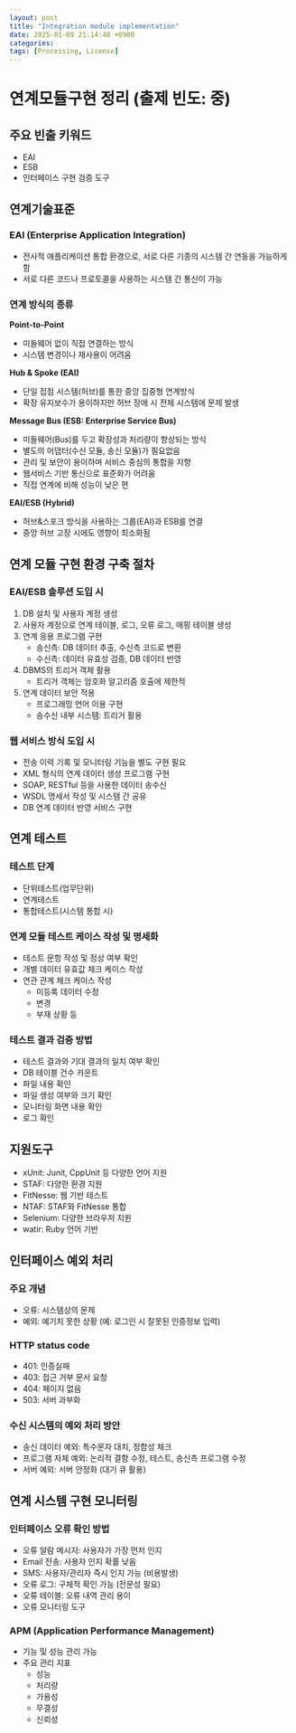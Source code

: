 ```yaml
---
layout: post
title: "Integration module implementation"
date: 2025-01-09 21:14:48 +0900
categories: 
tags: [Processing, License]
---
```


# 연계모듈구현 정리 (출제 빈도: 중)

## 주요 빈출 키워드
- EAI
- ESB  
- 인터페이스 구현 검증 도구

## 연계기술표준

### EAI (Enterprise Application Integration)
- 전사적 애플리케이션 통합 환경으로, 서로 다른 기종의 시스템 간 연동을 가능하게 함
- 서로 다른 코드나 프로토콜을 사용하는 시스템 간 통신이 가능

### 연계 방식의 종류

**Point-to-Point**
- 미들웨어 없이 직접 연결하는 방식
- 시스템 변경이나 재사용이 어려움

**Hub & Spoke (EAI)**
- 단일 접점 시스템(허브)를 통한 중앙 집중형 연계방식
- 확장 유지보수가 용이하지만 허브 장애 시 전체 시스템에 문제 발생

**Message Bus (ESB: Enterprise Service Bus)**
- 미들웨어(Bus)를 두고 확장성과 처리량이 향상되는 방식
- 별도의 어댑터(수신 모듈, 송신 모듈)가 필요없음
- 관리 및 보안이 용이하며 서비스 중심의 통합을 지향
- 웹서비스 기반 통신으로 표준화가 어려움
- 직접 연계에 비해 성능이 낮은 편

**EAI/ESB (Hybrid)**
- 허브&스포크 방식을 사용하는 그룹(EAI)과 ESB를 연결
- 중앙 허브 고장 시에도 영향이 최소화됨

## 연계 모듈 구현 환경 구축 절차

### EAI/ESB 솔루션 도입 시
1. DB 설치 및 사용자 계정 생성
2. 사용자 계정으로 연계 테이블, 로그, 오류 로그, 매핑 테이블 생성
3. 연계 응용 프로그램 구현
   - 송신측: DB 데이터 추출, 수신측 코드로 변환
   - 수신측: 데이터 유효성 검증, DB 데이터 반영
4. DBMS의 트리거 객체 활용
   - 트리거 객체는 암호화 알고리즘 호출에 제한적
5. 연계 데이터 보안 적용
   - 프로그래밍 언어 이용 구현
   - 송수신 내부 시스템: 트리거 활용

### 웹 서비스 방식 도입 시
- 전송 이력 기록 및 모니터링 기능을 별도 구현 필요
- XML 형식의 연계 데이터 생성 프로그램 구현
- SOAP, RESTful 등을 사용한 데이터 송수신
- WSDL 명세서 작성 및 시스템 간 공유
- DB 연계 데이터 반영 서비스 구현

## 연계 테스트

### 테스트 단계
- 단위테스트(업무단위)
- 연계테스트
- 통합테스트(시스템 통합 시)

### 연계 모듈 테스트 케이스 작성 및 명세화
- 테스트 문항 작성 및 정상 여부 확인
- 개별 데이터 유효값 체크 케이스 작성
- 연관 관계 체크 케이스 작성
  - 미등록 데이터 수정
  - 변경
  - 부재 상황 등

### 테스트 결과 검증 방법
- 테스트 결과와 기대 결과의 일치 여부 확인
- DB 테이블 건수 카운트
- 파일 내용 확인
- 파일 생성 여부와 크기 확인
- 모니터링 화면 내용 확인
- 로그 확인

## 지원도구
- xUnit: Junit, CppUnit 등 다양한 언어 지원
- STAF: 다양한 환경 지원
- FitNesse: 웹 기반 테스트
- NTAF: STAF와 FitNesse 통합
- Selenium: 다양한 브라우저 지원
- watir: Ruby 언어 기반

## 인터페이스 예외 처리

### 주요 개념
- 오류: 시스템상의 문제
- 예외: 예기치 못한 상황 (예: 로그인 시 잘못된 인증정보 입력)

### HTTP status code
- 401: 인증실패
- 403: 접근 거부 문서 요청
- 404: 페이지 없음
- 503: 서버 과부화

### 수신 시스템의 예외 처리 방안
- 송신 데이터 예외: 특수문자 대치, 정합성 체크
- 프로그램 자체 예외: 논리적 결함 수정, 테스트, 송신측 프로그램 수정
- 서버 예외: 서버 안정화 (대기 큐 활용)

## 연계 시스템 구현 모니터링

### 인터페이스 오류 확인 방법
- 오류 알람 메시지: 사용자가 가장 먼저 인지
- Email 전송: 사용자 인지 확률 낮음
- SMS: 사용자/관리자 즉시 인지 가능 (비용발생)
- 오류 로그: 구체적 확인 가능 (전문성 필요)
- 오류 테이블: 오류 내역 관리 용이
- 오류 모니터링 도구

### APM (Application Performance Management)
- 기능 및 성능 관리 가능
- 주요 관리 지표
  - 성능
  - 처리량
  - 가용성
  - 무결성
  - 신뢰성